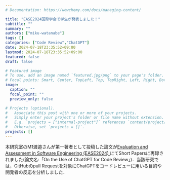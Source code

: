 ```yaml
---
# Documentation: https://wowchemy.com/docs/managing-content/

title: "EASE2024国際学会で学生が発表しました！"
subtitle: ""
summary: ""
authors: ["miku-watanabe"]
tags: []
categories: ["Code Review","ChatGPT"]
date: 2024-07-18T23:35:52+09:00
lastmod: 2024-07-18T23:35:52+09:00
featured: false
draft: false

# Featured image
# To use, add an image named `featured.jpg/png` to your page's folder.
# Focal points: Smart, Center, TopLeft, Top, TopRight, Left, Right, BottomLeft, Bottom, BottomRight.
image:
  caption: ""
  focal_point: ""
  preview_only: false

# Projects (optional).
#   Associate this post with one or more of your projects.
#   Simply enter your project's folder or file name without extension.
#   E.g. `projects = ["internal-project"]` references `content/project/deep-learning/index.md`.
#   Otherwise, set `projects = []`.
projects: []
---
```

本研究室のM1渡邉さんが第一著者として投稿した論文が[Evaluation and Assessment in Software Engineering (EASE2024) ](https://conf.researchr.org/home/ease-2024)にてShort Papersに再録されました(論文名:「On the Use of ChatGPT for Code Review」)．当該研究では，GitHubのpull Requestを対象にChatGPTをコードレビューに用いる目的や開発者の反応を分析しました．